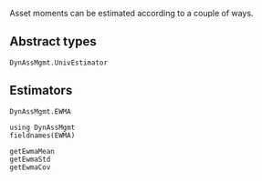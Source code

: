 Asset moments can be estimated according to a couple of ways.

## Abstract types

```@docs
DynAssMgmt.UnivEstimator
```

## Estimators

```@docs
DynAssMgmt.EWMA
```

```@repl estimatorTypeFieldNames
using DynAssMgmt
fieldnames(EWMA)
```


```@docs
getEwmaMean
getEwmaStd
getEwmaCov
```

